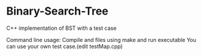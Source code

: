 # Binary-Search-Tree
C++ implementation of BST with a test case

Command line usage: Compile and files using make and run executable
You can use your own test case.(edit testMap.cpp)
